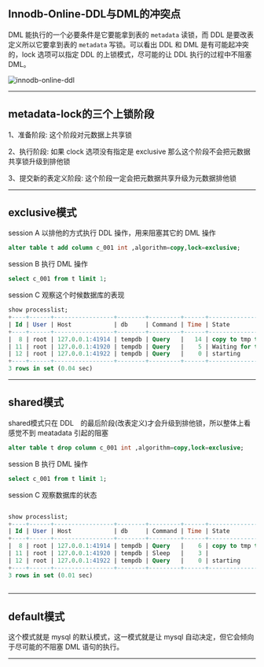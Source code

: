 ## Innodb-Online-DDL与DML的冲突点

DML 能执行的一个必要条件是它要能拿到表的 `metadata` 读锁，而 DDL 是要改表定义所以它要拿到表的 `metadata` 写锁。可以看出 DDL 和 DML 是有可能起冲突的，lock 选项可以指定 DDL 的上锁模式，尽可能的让 DDL 执行的过程中不阻塞 DML。

![innodb-online-ddl ](static/2020-11/innodb-online-ddl-001.png)

---

## metadata-lock的三个上锁阶段
1、准备阶段: 这个阶段对元数据上共享锁

2、执行阶段: 如果 clock 选项没有指定是 exclusive 那么这个阶段不会把元数据共享锁升级到排他锁

3、提交新的表定义阶段: 这个阶段一定会把元数据共享升级为元数据排他锁

---

## exclusive模式
session A 以排他的方式执行 DDL 操作，用来阻塞其它的 DML 操作
```sql
alter table t add column c_001 int ,algorithm=copy,lock=exclusive;
```
session B 执行 DML 操作
```sql
select c_001 from t limit 1;
```
session C 观察这个时候数据库的表现
```sql
show processlist;
+----+------+-----------------+--------+---------+------+---------------------------------+-------------------------------------------------------------------+
| Id | User | Host            | db     | Command | Time | State                           | Info                                                              |
+----+------+-----------------+--------+---------+------+---------------------------------+-------------------------------------------------------------------+
|  8 | root | 127.0.0.1:41914 | tempdb | Query   |   14 | copy to tmp table               | alter table t add column c_001 int ,algorithm=copy,lock=exclusive |
| 11 | root | 127.0.0.1:41920 | tempdb | Query   |    5 | Waiting for table metadata lock | select c_001 from t limit 1                                       |
| 12 | root | 127.0.0.1:41922 | tempdb | Query   |    0 | starting                        | show processlist                                                  |
+----+------+-----------------+--------+---------+------+---------------------------------+-------------------------------------------------------------------+
3 rows in set (0.04 sec)
```
---

## shared模式
shared模式只在 DDL　的最后阶段(改表定义)才会升级到排他锁，所以整体上看感觉不到 meatadata 引起的阻塞
```sql
alter table t drop column c_001 int ,algorithm=copy,lock=exclusive;
```
session B 执行 DML 操作
```sql
select c_001 from t limit 1;
```
session C 观察数据库的状态
```sql

show processlist;
+----+------+-----------------+--------+---------+------+-------------------+------------------------------------------------------------+
| Id | User | Host            | db     | Command | Time | State             | Info                                                       |
+----+------+-----------------+--------+---------+------+-------------------+------------------------------------------------------------+
|  8 | root | 127.0.0.1:41914 | tempdb | Query   |    6 | copy to tmp table | alter table t drop column c_001,algorithm=copy,lock=shared |
| 11 | root | 127.0.0.1:41920 | tempdb | Sleep   |    3 |                   | NULL                                                       |
| 12 | root | 127.0.0.1:41922 | tempdb | Query   |    0 | starting          | show processlist                                           |
+----+------+-----------------+--------+---------+------+-------------------+------------------------------------------------------------+
3 rows in set (0.01 sec)
        
```
---

## default模式
这个模式就是 mysql 的默认模式，这一模式就是让 mysql 自动决定，但它会倾向于尽可能的不阻塞 DML 语句的执行。

---

